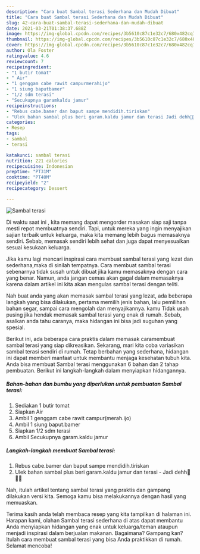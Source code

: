 ```yaml
---
description: "Cara buat Sambal terasi Sederhana dan Mudah Dibuat"
title: "Cara buat Sambal terasi Sederhana dan Mudah Dibuat"
slug: 42-cara-buat-sambal-terasi-sederhana-dan-mudah-dibuat
date: 2021-03-21T01:38:37.688Z
image: https://img-global.cpcdn.com/recipes/3b5610c87c1e32c7/680x482cq70/sambal-terasi-foto-resep-utama.jpg
thumbnail: https://img-global.cpcdn.com/recipes/3b5610c87c1e32c7/680x482cq70/sambal-terasi-foto-resep-utama.jpg
cover: https://img-global.cpcdn.com/recipes/3b5610c87c1e32c7/680x482cq70/sambal-terasi-foto-resep-utama.jpg
author: Ola Foster
ratingvalue: 4.6
reviewcount: 7
recipeingredient:
- "1 butir tomat"
- " Air"
- "1 genggam cabe rawit campurmerahijo"
- "1 siung baputbamer"
- "1/2 sdm terasi"
- "Secukupnya garamkaldu jamur"
recipeinstructions:
- "Rebus cabe.bamer dan baput sampe mendidih.tiriskan"
- "Ulek bahan sambal plus beri garam.kaldu jamur dan terasi Jadi dehh🤗🤤🤤"
categories:
- Resep
tags:
- sambal
- terasi

katakunci: sambal terasi 
nutrition: 221 calories
recipecuisine: Indonesian
preptime: "PT31M"
cooktime: "PT40M"
recipeyield: "2"
recipecategory: Dessert

---
```



![Sambal terasi](https://img-global.cpcdn.com/recipes/3b5610c87c1e32c7/680x482cq70/sambal-terasi-foto-resep-utama.jpg)

Di waktu  saat ini , kita memang dapat mengorder masakan siap saji tanpa mesti repot membuatnya sendiri. Tapi, untuk mereka yang ingin menyajikan sajian terbaik untuk keluarga, maka kita memang lebih bagus memasaknya sendiri. Sebab, memasak sendiri lebih sehat dan juga dapat menyesuaikan sesuai kesukaan keluarga.

Jika kamu lagi mencari inspirasi cara membuat sambal terasi yang lezat dan sederhana,maka di sinilah tempatnya. Cara membuat sambal terasi  sebenarnya tidak susah untuk dibuat jika kamu memasaknya dengan cara yang benar. Namun, anda jangan cemas akan gagal dalam memasaknya 
karena dalam artikel ini kita akan mengulas sambal terasi dengan teliti.  



Nah buat anda yang akan memasak sambal terasi yang lezat, ada beberapa langkah yang bisa dilakukan, pertama memilih jenis bahan, lalu pemilihan bahan segar, sampai cara mengolah dan menyajikannya. kamu Tidak usah pusing jika hendak memasak sambal terasi yang enak di rumah. Sebab, asalkan anda  tahu caranya, maka hidangan ini bisa jadi suguhan yang spesial.

Berikut ini, ada beberapa cara praktis  dalam memasak caramembuat sambal terasi yang siap dikreasikan. Sekarang, mari kita coba variasikan sambal terasi sendiri di rumah. Tetap berbahan yang sederhana, hidangan ini dapat memberi manfaat untuk membantu menjaga kesehatan tubuh kita. Anda bisa membuat Sambal terasi menggunakan 6 bahan dan 2 tahap pembuatan. Berikut ini langkah-langkah dalam menyiapkan hidangannya.

<!--inarticleads1-->

##### Bahan-bahan dan bumbu yang diperlukan untuk pembuatan Sambal terasi:

1. Sediakan 1 butir tomat
1. Siapkan  Air
1. Ambil 1 genggam cabe rawit campur(merah.ijo)
1. Ambil 1 siung baput.bamer
1. Siapkan 1/2 sdm terasi
1. Ambil Secukupnya garam.kaldu jamur




<!--inarticleads2-->

##### Langkah-langkah membuat Sambal terasi:

1. Rebus cabe.bamer dan baput sampe mendidih.tiriskan
1. Ulek bahan sambal plus beri garam.kaldu jamur dan terasi - Jadi dehh🤗🤤🤤




Nah, itulah artikel tentang  sambal terasi  yang praktis dan gampang dilakukan versi kita. Semoga kamu bisa melakukannya dengan hasil yang memuaskan. 

Terima kasih anda telah membaca resep yang kita tampilkan di halaman ini. Harapan kami, olahan  Sambal terasi sederhana di atas dapat membantu Anda menyiapkan hidangan yang enak untuk keluarga/teman ataupun menjadi inspirasi dalam berjualan makanan. Bagaimana? Gampang kan? Itulah cara membuat sambal terasi yang bisa Anda praktikkan di rumah. Selamat mencoba!

